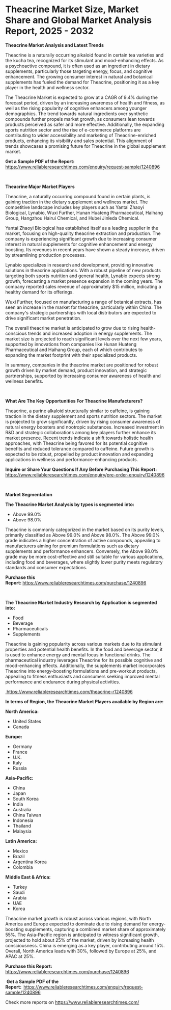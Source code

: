<p><h1>Theacrine Market Size, Market Share and Global Market Analysis Report, 2025 - 2032</h1></p><p><strong>Theacrine Market Analysis and Latest Trends</strong></p>
<p><p>Theacrine is a naturally occurring alkaloid found in certain tea varieties and the kucha tea, recognized for its stimulant and mood-enhancing effects. As a psychoactive compound, it is often used as an ingredient in dietary supplements, particularly those targeting energy, focus, and cognitive enhancement. The growing consumer interest in natural and botanical supplements has fueled the demand for Theacrine, positioning it as a key player in the health and wellness sector.</p><p>The Theacrine Market is expected to grow at a CAGR of 9.4% during the forecast period, driven by an increasing awareness of health and fitness, as well as the rising popularity of cognitive enhancers among younger demographics. The trend towards natural ingredients over synthetic compounds further propels market growth, as consumers lean towards products perceived as safer and more effective. Additionally, the expanding sports nutrition sector and the rise of e-commerce platforms are contributing to wider accessibility and marketing of Theacrine-enriched products, enhancing its visibility and sales potential. This alignment of trends showcases a promising future for Theacrine in the global supplement market.</p></p>
<p><strong>Get a Sample PDF of the Report:&nbsp;</strong> <a href="https://www.reliableresearchtimes.com/enquiry/request-sample/1240896?utm_campaign=2717&utm_medium=2&utm_source=Github&utm_content=ia&utm_term=02042025&utm_id=theacrine">https://www.reliableresearchtimes.com/enquiry/request-sample/1240896</a></p>
<p>&nbsp;</p>
<p><strong>Theacrine Major Market Players</strong></p>
<p><p>Theacrine, a naturally occurring compound found in certain plants, is gaining traction in the dietary supplement and wellness market. The competitive landscape includes key players such as Yantai Zhaoyi Biological, Lynabio, Wuxi Further, Hunan Huateng Pharmaceutical, Haihang Group, Hangzhou Hairui Chemical, and Hubei Jinleda Chemical.</p><p>Yantai Zhaoyi Biological has established itself as a leading supplier in the market, focusing on high-quality theacrine extraction and production. The company is experiencing significant growth due to increasing consumer interest in natural supplements for cognitive enhancement and energy boosting. Its revenues in recent years have shown a steady increase, driven by streamlining production processes.</p><p>Lynabio specializes in research and development, providing innovative solutions in theacrine applications. With a robust pipeline of new products targeting both sports nutrition and general health, Lynabio expects strong growth, forecasting a market presence expansion in the coming years. The company reported sales revenue of approximately $15 million, indicating a healthy demand for its offerings.</p><p>Wuxi Further, focused on manufacturing a range of botanical extracts, has seen an increase in the market for theacrine, particularly within China. The company's strategic partnerships with local distributors are expected to drive significant market penetration.</p><p>The overall theacrine market is anticipated to grow due to rising health-conscious trends and increased adoption in energy supplements. The market size is projected to reach significant levels over the next few years, supported by innovations from companies like Hunan Huateng Pharmaceutical and Haihang Group, each of which contributes to expanding the market footprint with their specialized products.</p><p>In summary, companies in the theacrine market are positioned for robust growth driven by market demand, product innovation, and strategic partnerships, supported by increasing consumer awareness of health and wellness benefits.</p></p>
<p>&nbsp;</p>
<p><strong>What Are The Key Opportunities For Theacrine Manufacturers?</strong></p>
<p><p>Theacrine, a purine alkaloid structurally similar to caffeine, is gaining traction in the dietary supplement and sports nutrition sectors. The market is projected to grow significantly, driven by rising consumer awareness of natural energy boosters and nootropic substances. Increased investment in R&D and strategic collaborations among key players further enhance its market presence. Recent trends indicate a shift towards holistic health approaches, with Theacrine being favored for its potential cognitive benefits and reduced tolerance compared to caffeine. Future growth is expected to be robust, propelled by product innovation and expanding applications in wellness and performance-enhancing products.</p></p>
<p><strong>Inquire or Share Your Questions If Any Before Purchasing This Report:</strong> <a href="https://www.reliableresearchtimes.com/enquiry/pre-order-enquiry/1240896?utm_campaign=2717&utm_medium=2&utm_source=Github&utm_content=ia&utm_term=02042025&utm_id=theacrine">https://www.reliableresearchtimes.com/enquiry/pre-order-enquiry/1240896</a></p>
<p>&nbsp;</p>
<p><strong>Market Segmentation</strong></p>
<p><strong>The Theacrine Market Analysis by types is segmented into:</strong></p>
<p><ul><li>Above 99.0%</li><li>Above 98.0%</li></ul></p>
<p><p>Theacrine is commonly categorized in the market based on its purity levels, primarily classified as Above 99.0% and Above 98.0%. The Above 99.0% grade indicates a higher concentration of active compounds, appealing to manufacturers aiming for premium formulations such as dietary supplements and performance enhancers. Conversely, the Above 98.0% grade may be more cost-effective and still suitable for various applications, including food and beverages, where slightly lower purity meets regulatory standards and consumer expectations.</p></p>
<p><strong>Purchase this Report:&nbsp;</strong><a href="https://www.reliableresearchtimes.com/purchase/1240896?utm_campaign=2717&utm_medium=2&utm_source=Github&utm_content=ia&utm_term=02042025&utm_id=theacrine">https://www.reliableresearchtimes.com/purchase/1240896</a></p>
<p>&nbsp;</p>
<p><strong>The Theacrine Market Industry Research by Application is segmented into:</strong></p>
<p><ul><li>Food</li><li>Beverage</li><li>Pharmaceuticals</li><li>Supplements</li></ul></p>
<p><p>Theacrine is gaining popularity across various markets due to its stimulant properties and potential health benefits. In the food and beverage sector, it is used to enhance energy and mental focus in functional drinks. The pharmaceutical industry leverages Theacrine for its possible cognitive and mood-enhancing effects. Additionally, the supplements market incorporates Theacrine into energy-boosting formulations and pre-workout products, appealing to fitness enthusiasts and consumers seeking improved mental performance and endurance during physical activities.</p></p>
<p><a href="https://www.reliableresearchtimes.com/theacrine-r1240896?utm_campaign=2717&utm_medium=2&utm_source=Github&utm_content=ia&utm_term=02042025&utm_id=theacrine">&nbsp;https://www.reliableresearchtimes.com/theacrine-r1240896</a></p>
<p><strong>In terms of Region, the Theacrine Market Players available by Region are:</strong></p>
<p>
    <p> <strong> North America: </strong>
        <ul>
            <li>United States</li>
            <li>Canada</li>
        </ul>
        </p> 
    <p> <strong> Europe: </strong>
        <ul>
            <li>Germany</li>
            <li>France</li>
            <li>U.K.</li>
            <li>Italy</li>
            <li>Russia</li>
        </ul>
        </p> 
    <p> <strong> Asia-Pacific: </strong>
        <ul>
            <li>China</li>
            <li>Japan</li>
            <li>South Korea</li>
            <li>India</li>
            <li>Australia</li>
            <li>China Taiwan</li>
            <li>Indonesia</li>
            <li>Thailand</li>
            <li>Malaysia</li>
        </ul>
        </p> 
    <p> <strong> Latin America: </strong>
        <ul>
            <li>Mexico</li>
            <li>Brazil</li>
            <li>Argentina Korea</li>
            <li>Colombia</li>
        </ul>
        </p> 
    <p> <strong> Middle East & Africa: </strong>
        <ul>
            <li>Turkey</li>
            <li>Saudi</li>
            <li>Arabia</li>
            <li>UAE</li>
            <li>Korea</li>
        </ul>
    </p>
    </p>
<p><p>Theacrine market growth is robust across various regions, with North America and Europe expected to dominate due to rising demand for energy-boosting supplements, capturing a combined market share of approximately 55%. The Asia-Pacific region is anticipated to witness significant growth, projected to hold about 25% of the market, driven by increasing health consciousness. China is emerging as a key player, contributing around 15%. Overall, North America leads with 30%, followed by Europe at 25%, and APAC at 25%.</p></p>
<p><strong>Purchase this Report: </strong><a href="https://www.reliableresearchtimes.com/purchase/1240896?utm_campaign=2717&utm_medium=2&utm_source=Github&utm_content=ia&utm_term=02042025&utm_id=theacrine">https://www.reliableresearchtimes.com/purchase/1240896</a></p>
<p>&nbsp;<strong>Get a Sample PDF of the Report:&nbsp;&nbsp;</strong><a href="https://www.reliableresearchtimes.com/enquiry/request-sample/1240896?utm_campaign=2717&utm_medium=2&utm_source=Github&utm_content=ia&utm_term=02042025&utm_id=theacrine">https://www.reliableresearchtimes.com/enquiry/request-sample/1240896</a></p>
<p><strong></strong></p>
<p>Check more reports on <a href="https://www.reliableresearchtimes.com/?utm_campaign=2717&utm_medium=2&utm_source=Github&utm_content=ia&utm_term=02042025&utm_id=theacrine">https://www.reliableresearchtimes.com/</a></p>